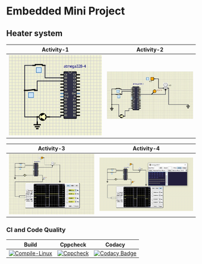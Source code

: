 # Embedded Mini Project
## Heater system 
|Activity-1|Activity-2|
|:--:|:--:|
|![Activity1](https://github.com/topnotch07/Emb-C/blob/86ff3a2b4d62db9e67b3aed17cb81d6a16a3d2dd/Activity-1/Simulation/CASE%2011.jpg)|![Activity2](https://github.com/topnotch07/Emb-C/blob/86ff3a2b4d62db9e67b3aed17cb81d6a16a3d2dd/Activity-2/activity-2.jpg)|

|Activity-3|Activity-4|
|:--:|:--:|
|![Activity3](https://github.com/topnotch07/Emb-C/blob/86ff3a2b4d62db9e67b3aed17cb81d6a16a3d2dd/Activity3/Activity-3.jpg)|![Activity4](https://github.com/topnotch07/Emb-C/blob/0fce484b00dcbf9a594746f2e0d655b61f6d6090/Activity4/Activity-4.jpg)|

### CI and Code Quality

|Build|Cppcheck|Codacy|
|:--:|:--:|:--:|
|[![Compile-Linux](https://github.com/topnotch07/Emb-C/actions/workflows/Compile.yml/badge.svg)](https://github.com/topnotch07/Emb-C/actions/workflows/Compile.yml)|[![Cppcheck](https://github.com/topnotch07/Emb-C/actions/workflows/CodeQulaity.yml/badge.svg)](https://github.com/topnotch07/Emb-C/actions/workflows/CodeQulaity.yml)|[![Codacy Badge](https://app.codacy.com/project/badge/Grade/775e0319b4e8415aaae8ee3d0ac9298d)](https://www.codacy.com/gh/topnotch07/Emb-C/dashboard?utm_source=github.com&amp;utm_medium=referral&amp;utm_content=topnotch07/Emb-C&amp;utm_campaign=Badge_Grade)|

